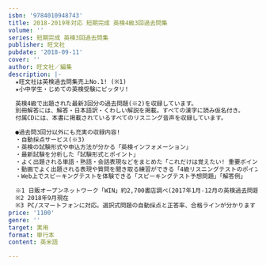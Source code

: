 ```yaml
---
isbn: '9784010948743'
title: 2018-2019年対応 短期完成 英検4級3回過去問集
volume: ''
series: 短期完成 英検3回過去問集
publisher: 旺文社
pubdate: '2018-09-11'
cover: ''
author: 旺文社／編集
description: |-
  ★旺文社は英検過去問集売上No.1! (※1)　
  ★小中学生・じめての英検受験にピッタリ!

  英検4級で出題された最新3回分の過去問題(※2)を収録しています。
  別冊解答には、解答・日本語訳・くわしい解説を掲載。すべての漢字に読み仮名付き。
  付属CDには、本書に掲載されているすべてのリスニング音声を収録しています。

  ●過去問3回分以外にも充実の収録内容!
  ・自動採点サービス(※3) 
  ・英検の試験形式や申込方法が分かる「英検インフォメーション」 
  ・最新試験を分析した「試験形式とポイント」
  ・よく出題される単語・熟語・会話表現などをまとめた「これだけは覚えたい! 重要ポイント(音声付)」
  ・動画でよく出題される表現や質問を聞き取る練習ができる「4級リスニングテストのポイント」
  ・Web上でスピーキングテストを体験できる「スピーキングテスト予想問題」「解答例」

  ※1 日販オープンネットワーク「WIN」約2,700書店調べ(2017年1月-12月の英検過去問題集売上部数合計に占める旺文社商品の売上部数合計より) 
  ※2 2018年9月現在
  ※3 PC/スマートフォンに対応。選択式問題の自動採点と正答率、合格ラインが分かります
price: '1100'
genre: ''
target: 実用
format: 単行本
content: 英米語

---
```

